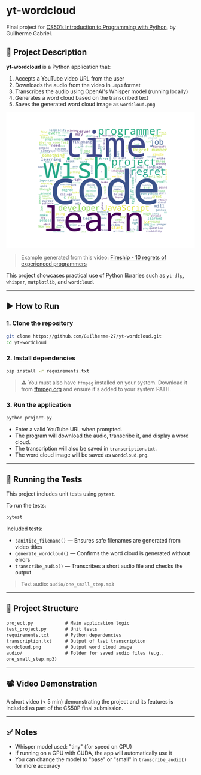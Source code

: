 # yt-wordcloud

Final project for [CS50’s Introduction to Programming with Python](https://cs50.harvard.edu/python/2022/), by Guilherme Gabriel.

## 📌 Project Description

**yt-wordcloud** is a Python application that:

1. Accepts a YouTube video URL from the user
2. Downloads the audio from the video in `.mp3` format
3. Transcribes the audio using OpenAI's Whisper model (running locally)
4. Generates a word cloud based on the transcribed text
5. Saves the generated word cloud image as `wordcloud.png`

![Example Word Cloud](wordcloud.png)

> Example generated from this video: [Fireship - 10 regrets of experienced programmers](https://www.youtube.com/watch?v=ehTIhQpj9ys)

This project showcases practical use of Python libraries such as `yt-dlp`, `whisper`, `matplotlib`, and `wordcloud`.

---

## ▶️ How to Run

### 1. Clone the repository

```bash
git clone https://github.com/Guilherme-27/yt-wordcloud.git
cd yt-wordcloud
```

### 2. Install dependencies

```bash
pip install -r requirements.txt
```

> ⚠️ You must also have `ffmpeg` installed on your system.
> Download it from [ffmpeg.org](https://ffmpeg.org/download.html) and ensure it's added to your system PATH.

### 3. Run the application

```bash
python project.py
```

* Enter a valid YouTube URL when prompted.
* The program will download the audio, transcribe it, and display a word cloud.
* The transcription will also be saved in `transcription.txt`.
* The word cloud image will be saved as `wordcloud.png`.

---

## 🧪 Running the Tests

This project includes unit tests using `pytest`.

To run the tests:

```bash
pytest
```

Included tests:

* `sanitize_filename()` — Ensures safe filenames are generated from video titles
* `generate_wordcloud()` — Confirms the word cloud is generated without errors
* `transcribe_audio()` — Transcribes a short audio file and checks the output

> Test audio: `audio/one_small_step.mp3`

---

## 📂 Project Structure

```
project.py            # Main application logic
test_project.py       # Unit tests
requirements.txt      # Python dependencies
transcription.txt     # Output of last transcription
wordcloud.png         # Output word cloud image
audio/                # Folder for saved audio files (e.g., one_small_step.mp3)
```

---

## 📽️ Video Demonstration

A short video (< 5 min) demonstrating the project and its features is included as part of the CS50P final submission.

---

## ✅ Notes

* Whisper model used: "tiny" (for speed on CPU)
* If running on a GPU with CUDA, the app will automatically use it
* You can change the model to "base" or "small" in `transcribe_audio()` for more accuracy
